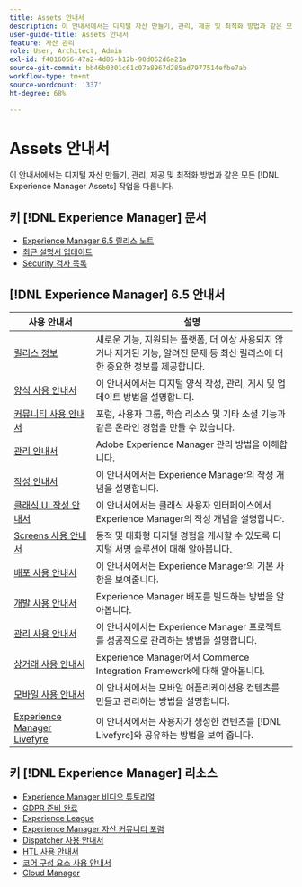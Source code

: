 ```yaml
---
title: Assets 안내서
description: 이 안내서에서는 디지털 자산 만들기, 관리, 제공 및 최적화 방법과 같은 모든 Experience Manager 자산 작업을 다룹니다.
user-guide-title: Assets 안내서
feature: 자산 관리
role: User, Architect, Admin
exl-id: f4016056-47a2-4d86-b12b-90d062d6a21a
source-git-commit: bb46b0301c61c07a8967d285ad7977514efbe7ab
workflow-type: tm+mt
source-wordcount: '337'
ht-degree: 68%

---
```


# Assets 안내서

이 안내서에서는 디지털 자산 만들기, 관리, 제공 및 최적화 방법과 같은 모든 [!DNL Experience Manager Assets] 작업을 다룹니다.

## 키 [!DNL Experience Manager] 문서

<!-- TBD: Some of these links will soon be updated. Change these when new articles go live on docs.adobe.com.
-->

* [Experience Manager 6.5 릴리스 노트](/help/release-notes/home.md)
* [최근 설명서 업데이트](https://experienceleague.adobe.com/docs/experience-manager-release-information/aem-release-updates/doc-updates/documentation-updates.html)
* [Security 검사 목록](/help/sites-administering/security-checklist.md)

## [!DNL Experience Manager] 6.5 안내서

| 사용 안내서 | 설명 |
|--- |---|
| [릴리스 정보](/help/release-notes/home.md) | 새로운 기능, 지원되는 플랫폼, 더 이상 사용되지 않거나 제거된 기능, 알려진 문제 등 최신 릴리스에 대한 중요한 정보를 제공합니다. |
| [양식 사용 안내서](/help/forms/home.md) | 이 안내서에서는 디지털 양식 작성, 관리, 게시 및 업데이트 방법을 설명합니다. |
| [커뮤니티 사용 안내서](/help/communities/home.md) | 포럼, 사용자 그룹, 학습 리소스 및 기타 소셜 기능과 같은 온라인 경험을 만들 수 있습니다. |
| [관리 안내서](/help/sites-administering/home.md) | Adobe Experience Manager 관리 방법을 이해합니다. |
| [작성 안내서](/help/sites-authoring/home.md) | 이 안내서에서는 Experience Manager의 작성 개념을 설명합니다. |
| [클래식 UI 작성 안내서](/help/sites-classic-ui-authoring/home.md) | 이 안내서에서는 클래식 사용자 인터페이스에서 Experience Manager의 작성 개념을 설명합니다. |
| [Screens 사용 안내서](https://experienceleague.adobe.com/docs/experience-manager-screens/user-guide/aem-screens-introduction.html) | 동적 및 대화형 디지털 경험을 게시할 수 있도록 디지털 서명 솔루션에 대해 알아봅니다. |
| [배포 사용 안내서](/help/sites-deploying/home.md) | 이 안내서에서는 Experience Manager의 기본 사항을 보여줍니다. |
| [개발 사용 안내서](/help/sites-developing/home.md) | Experience Manager 배포를 빌드하는 방법을 알아봅니다. |
| [관리 사용 안내서](/help/managing/home.md) | 이 안내서에서는 Experience Manager 프로젝트를 성공적으로 관리하는 방법을 설명합니다. |
| [상거래 사용 안내서](/help/commerce/home.md) | Experience Manager에서 Commerce Integration Framework에 대해 알아봅니다. |
| [모바일 사용 안내서](/help/mobile/home.md) | 이 안내서에서는 모바일 애플리케이션용 컨텐츠를 만들고 관리하는 방법을 설명합니다. |
| [Experience Manager Livefyre](https://experienceleague.adobe.com/docs/livefyre/using/home.html) | 이 안내서에서는 사용자가 생성한 컨텐츠를 [!DNL Livefyre]와 공유하는 방법을 보여 줍니다. |

## 키 [!DNL Experience Manager] 리소스

* [Experience Manager 비디오 튜토리얼](https://experienceleague.adobe.com/docs/experience-manager-learn/assets/overview.html?lang=en)
* [GDPR 준비 완료](/help/managing/data-protection-and-privacy.md)
* [Experience League](https://experienceleague.adobe.com/?mv=other#recommended/solutions/experience-manager)
* [Experience Manager 자산 커뮤니티 포럼](https://experienceleaguecommunities.adobe.com/t5/adobe-experience-manager-assets/ct-p/experience-manager-assets-community)
* [Dispatcher 사용 안내서](https://experienceleague.adobe.com/docs/experience-manager-dispatcher/using/dispatcher.html?lang=ko-KR)
* [HTL 사용 안내서](https://experienceleague.adobe.com/docs/experience-manager-htl/using/overview.html?lang=ko-KR)
* [코어 구성 요소 사용 안내서](https://experienceleague.adobe.com/docs/experience-manager-core-components/using/introduction.html?lang=ko-KR)
* [Cloud Manager](https://experienceleague.adobe.com/docs/experience-manager-cloud-manager/using/introduction-to-cloud-manager.html?lang=ko-KR)
